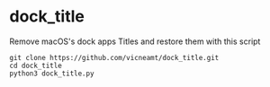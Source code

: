 # dock_title

Remove macOS's dock apps Titles and restore them with this script

```
git clone https://github.com/vicneamt/dock_title.git
cd dock_title
python3 dock_title.py
```
